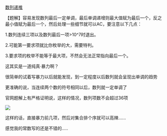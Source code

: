 [数列递推](https://loj.ac/problem/538)

【题解】容易发现数列最后一定单调，最后单调递增则最大值赋为最后一个，反之最小值赋为最后一个，然后处理一些细节就可以AC，要注意以下几点：

1.数列连续三项以及数列最后一项>10^7时退出。

2.可能第一要求项就比你枚举的大，需要特判。

3.要求项的枚举不能等于最大项，不然会无法正常指向最后一个。

这其实是一道纯真·暴力啊？

很简单的试着写暴力以后就能发现，到一定程度以后数列就会呈现出单调的趋势

更准确的说，当连续两个数的符号相同以后，数列就一定单调了

官网题解上有严格证明说，这样的情况，数列项数不会超过36项

![](https://images2017.cnblogs.com/blog/1138649/201711/1138649-20171108175311684-293574685.jpg)

这样的话，直接暴力前几项，然后对集合排个序就可以高辣......

感觉我的常数写的还是不错的.....
